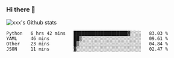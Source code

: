 ### Hi there 👋

<!--
**sdy623/sdy623** is a ✨ _special_ ✨ repository because its `README.md` (this file) appears on your GitHub profile.

Here are some ideas to get you started:

- 🔭 I’m currently working on ...
- 🌱 I’m currently learning ...
- 👯 I’m looking to collaborate on ...
- 🤔 I’m looking for help with ...
- 💬 Ask me about ...
- 📫 How to reach me: ...
- 😄 Pronouns: ...
- ⚡ Fun fact: ...
-->
![xxx's Github stats](https://github-readme-stats.vercel.app/api?username=sdy623&show_icons=true)

<!--START_SECTION:waka-->
```text
Python   6 hrs 42 mins   ████████████████████▓░░░░   83.03 % 
YAML     46 mins         ██▒░░░░░░░░░░░░░░░░░░░░░░   09.61 % 
Other    23 mins         █▒░░░░░░░░░░░░░░░░░░░░░░░   04.84 % 
JSON     11 mins         ▓░░░░░░░░░░░░░░░░░░░░░░░░   02.47 % 
```
<!--END_SECTION:waka-->
